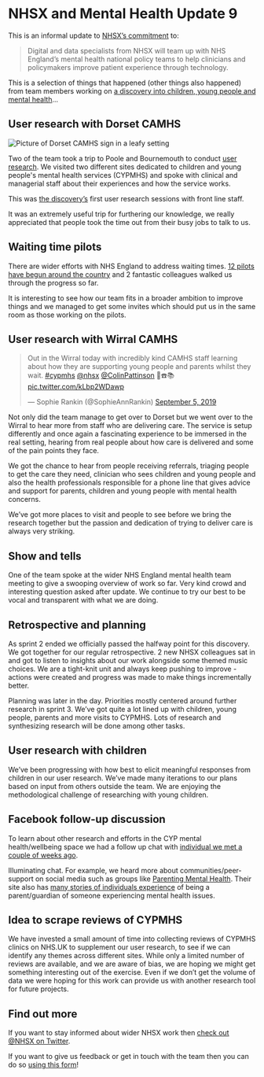 # NHSX and Mental Health Update 9

This is an informal update to [NHSX’s commitment](https://www.gov.uk/government/news/nhsx-digital-experts-will-be-part-of-cancer-and-mental-health-teams) to:
> Digital and data specialists from NHSX will team up with NHS England’s mental health national policy teams to help clinicians and policymakers improve patient experience through technology.

This is a selection of things that happened (other things also happened) from team members working on [a discovery into children, young people and mental health](https://nhsx.github.io/Mental-Health/0/)...

## User research with Dorset CAMHS
![Picture of Dorset CAMHS sign in a leafy setting](https://raw.githubusercontent.com/nhsx/Mental-Health/master/images/Dorset.jpg)

Two of the team took a trip to Poole and Bournemouth to conduct [user research](https://www.gov.uk/service-manual/user-research). We visited two different sites dedicated to children and young people's mental health services (CYPMHS) and spoke with clinical and managerial staff about their experiences and how the service works.

This was [the discovery’s](https://www.gov.uk/service-manual/agile-delivery/how-the-discovery-phase-works) first user research sessions with front line staff. 

It was an extremely useful trip for furthering our knowledge, we really appreciated that people took the time out from their busy jobs to talk to us.

## Waiting time pilots
There are wider efforts with NHS England to address waiting times. [12 pilots have begun around the country](https://www.england.nhs.uk/mental-health/cyp/trailblazers/mh-support-teams/) and 2 fantastic colleagues walked us through the progress so far.

It is interesting to see how our team fits in a broader ambition to improve things and we managed to get some invites which should put us in the same room as those working on the pilots. 

## User research with Wirral CAMHS
<blockquote class="twitter-tweet"><p lang="en" dir="ltr">Out in the Wirral today with incredibly kind CAMHS staff learning about how they are supporting young people and parents whilst they wait. <a href="https://twitter.com/hashtag/cypmhs?src=hash&amp;ref_src=twsrc%5Etfw">#cypmhs</a> <a href="https://twitter.com/NHSX?ref_src=twsrc%5Etfw">@nhsx</a> <a href="https://twitter.com/ColinPattinson?ref_src=twsrc%5Etfw">@ColinPattinson</a> 📝☎️📚 <a href="https://t.co/kLbp2WDawp">pic.twitter.com/kLbp2WDawp</a></p>&mdash; Sophie Rankin (@SophieAnnRankin) <a href="https://twitter.com/SophieAnnRankin/status/1169663382653472768?ref_src=twsrc%5Etfw">September 5, 2019</a></blockquote> <script async src="https://platform.twitter.com/widgets.js" charset="utf-8"></script> 

Not only did the team manage to get over to Dorset but we went over to the Wirral to hear more from staff who are delivering care. 
The service is setup differently and once again a fascinating experience to be immersed in the real setting, hearing from real people about how care is delivered and some of the pain points they face.

We got the chance to hear from people receiving referrals, triaging people to get the care they need, clinician who sees children and young people and also the health professionals responsible for a phone line that gives advice and support for parents, children and young people with mental health concerns.

We’ve got more places to visit and people to see before we bring the research together but the passion and dedication of trying to deliver care is always very striking. 

## Show and tells
One of the team spoke at the wider NHS England mental health team meeting to give a swooping overview of work so far. Very kind crowd and interesting question asked after update. We continue to try our best to be vocal and transparent with what we are doing.

## Retrospective and planning
As sprint 2 ended we officially passed the halfway point for this discovery. We got together for our regular retrospective. 2 new NHSX colleagues sat in and got to listen to insights about our work alongside some themed music choices. We are a tight-knit unit and always keep pushing to improve - actions were created and progress was made to make things incrementally better.

Planning was later in the day. Priorities mostly centered around further research in sprint 3. We’ve got quite a lot lined up with children, young people, parents and more visits to CYPMHS. Lots of research and synthesizing research will be done among other tasks.

## User research with children
We’ve been progressing with how best to elicit meaningful responses from children in our user research. We’ve made many iterations to our plans based on input from others outside the team. We are enjoying the methodological challenge of researching with young children.

## Facebook follow-up discussion
To learn about other research and efforts in the CYP mental health/wellbeing space we had a follow up chat with [individual we met a couple of weeks ago](https://nhsx.github.io/Mental-Health/7/).

Illuminating chat. For example, we heard more about communities/peer-support on social media such as groups like [Parenting Mental Health](https://parentingmentalhealth.com/). Their site also has [many stories of individuals experience](https://parentingmentalhealth.com/community-stories/) of being a parent/guardian of someone experiencing mental health issues.

## Idea to scrape reviews of CYPMHS
We have invested a small amount of time into collecting reviews of CYPMHS clinics on NHS.UK to supplement our user research, to see if we can identify any themes across different sites. 
While only a limited number of reviews are available, and we are aware of bias, we are hoping we might get something interesting out of the exercise. Even if we don’t get the volume of data we were hoping for this work can provide us with another research tool for future projects.    

## Find out more
If you want to stay informed about wider NHSX work then [check out @NHSX on Twitter](https://twitter.com/nhsx?lang=en).

If you want to give us feedback or get in touch with the team then you can do so [using this form](https://docs.google.com/forms/d/e/1FAIpQLScR8Glu3ja-BC4UD8Xfu_wAbtHO4Wm67S45RKe0F_Vob5URag/viewform?usp=sf_link)!

